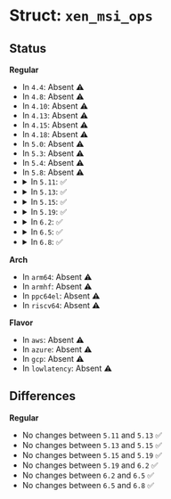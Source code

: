 # Struct: <code>xen_msi_ops</code>

## Status
<b>Regular</b>
<ul>
<li>
In <code>4.4</code>: Absent ⚠️
</li>
<li>
In <code>4.8</code>: Absent ⚠️
</li>
<li>
In <code>4.10</code>: Absent ⚠️
</li>
<li>
In <code>4.13</code>: Absent ⚠️
</li>
<li>
In <code>4.15</code>: Absent ⚠️
</li>
<li>
In <code>4.18</code>: Absent ⚠️
</li>
<li>
In <code>5.0</code>: Absent ⚠️
</li>
<li>
In <code>5.3</code>: Absent ⚠️
</li>
<li>
In <code>5.4</code>: Absent ⚠️
</li>
<li>
In <code>5.8</code>: Absent ⚠️
</li>
<li>
<details>
<summary>In <code>5.11</code>: ✅</summary>

```c
struct xen_msi_ops {
    int (*setup_msi_irqs)(struct pci_dev *, int, int);
    void (*teardown_msi_irqs)(struct pci_dev *);
};
```
</details>
</li>
<li>
<details>
<summary>In <code>5.13</code>: ✅</summary>

```c
struct xen_msi_ops {
    int (*setup_msi_irqs)(struct pci_dev *, int, int);
    void (*teardown_msi_irqs)(struct pci_dev *);
};
```
</details>
</li>
<li>
<details>
<summary>In <code>5.15</code>: ✅</summary>

```c
struct xen_msi_ops {
    int (*setup_msi_irqs)(struct pci_dev *, int, int);
    void (*teardown_msi_irqs)(struct pci_dev *);
};
```
</details>
</li>
<li>
<details>
<summary>In <code>5.19</code>: ✅</summary>

```c
struct xen_msi_ops {
    int (*setup_msi_irqs)(struct pci_dev *, int, int);
    void (*teardown_msi_irqs)(struct pci_dev *);
};
```
</details>
</li>
<li>
<details>
<summary>In <code>6.2</code>: ✅</summary>

```c
struct xen_msi_ops {
    int (*setup_msi_irqs)(struct pci_dev *, int, int);
    void (*teardown_msi_irqs)(struct pci_dev *);
};
```
</details>
</li>
<li>
<details>
<summary>In <code>6.5</code>: ✅</summary>

```c
struct xen_msi_ops {
    int (*setup_msi_irqs)(struct pci_dev *, int, int);
    void (*teardown_msi_irqs)(struct pci_dev *);
};
```
</details>
</li>
<li>
<details>
<summary>In <code>6.8</code>: ✅</summary>

```c
struct xen_msi_ops {
    int (*setup_msi_irqs)(struct pci_dev *, int, int);
    void (*teardown_msi_irqs)(struct pci_dev *);
};
```
</details>
</li>
</ul>
<b>Arch</b>
<ul>
<li>
In <code>arm64</code>: Absent ⚠️
</li>
<li>
In <code>armhf</code>: Absent ⚠️
</li>
<li>
In <code>ppc64el</code>: Absent ⚠️
</li>
<li>
In <code>riscv64</code>: Absent ⚠️
</li>
</ul>
<b>Flavor</b>
<ul>
<li>
In <code>aws</code>: Absent ⚠️
</li>
<li>
In <code>azure</code>: Absent ⚠️
</li>
<li>
In <code>gcp</code>: Absent ⚠️
</li>
<li>
In <code>lowlatency</code>: Absent ⚠️
</li>
</ul>

## Differences
<b>Regular</b>
<ul>
<li>
No changes between <code>5.11</code> and <code>5.13</code> ✅
</li>
<li>
No changes between <code>5.13</code> and <code>5.15</code> ✅
</li>
<li>
No changes between <code>5.15</code> and <code>5.19</code> ✅
</li>
<li>
No changes between <code>5.19</code> and <code>6.2</code> ✅
</li>
<li>
No changes between <code>6.2</code> and <code>6.5</code> ✅
</li>
<li>
No changes between <code>6.5</code> and <code>6.8</code> ✅
</li>
</ul>
